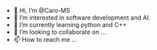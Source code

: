 - 👋 Hi, I’m @Caro-MS
- 👀 I’m interested in software development and AI.
- 🌱 I’m currently learning python and C++
- 💞️ I’m looking to collaborate on ...
- 📫 How to reach me ...

<!---
Caro-MS/Caro-MS is a ✨ special ✨ repository because its `README.md` (this file) appears on your GitHub profile.
You can click the Preview link to take a look at your changes.
--->
